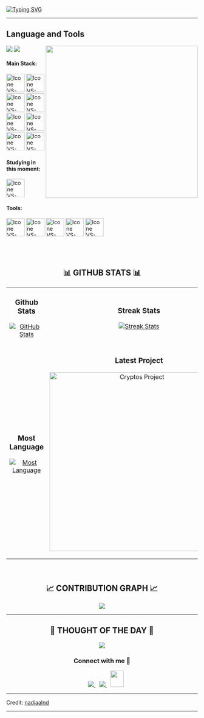 [![Typing SVG](https://readme-typing-svg.herokuapp.com?color=FF3670&size=35&center=true&vCenter=true&width=1000&lines=Welcome+to+my+GitHub+profile!;My+name+is+Nadila;I'm+Frontend+Developer)](https://git.io/typing-svg)

<hr>

<!--Languages and Tools Section-->
## Language and Tools

<picture> <img align="right" src="https://mir-s3-cdn-cf.behance.net/project_modules/disp/601014116770475.6068beff4640a.gif" width = 400px></picture>
 <p align="left">
  <img src="https://img.shields.io/badge/Focus-Frontend%20Development-dodgerblue" />
  <img src="https://img.shields.io/badge/Languages-English & Indonesia-dodgerblue" />
</p>

#### Main Stack:
[<img height="48px" width="48px" alt="Icone VS-Code" src="https://skillicons.dev/icons?i=html"/>](https://developer.mozilla.org/en-US/docs/Web/HTML)
[<img height="48px" width="48px" alt="Icone VS-Code" src="https://skillicons.dev/icons?i=css"/>](https://developer.mozilla.org/en-US/docs/Web/CSS)
[<img height="48px" width="48px" alt="Icone VS-Code" src="https://skillicons.dev/icons?i=js"/>](https://developer.mozilla.org/en-US/docs/Web/JavaScript)
[<img height="48px" width="48px" alt="Icone VS-Code" src="https://skillicons.dev/icons?i=nodejs"/>](https://nodejs.org)
[<img height="48px" width="48px" alt="Icone VS-Code" src="https://skillicons.dev/icons?i=vue"/>](https://vuejs.org/)
[<img height="48px" width="48px" alt="Icone VS-Code" src="https://skillicons.dev/icons?i=laravel"/>](https://laravel.com/)
[<img height="48px" width="48px" alt="Icone VS-Code" src="https://skillicons.dev/icons?i=ts"/>](https://www.typescriptlang.org/)
[<img height="48px" width="48px" alt="Icone VS-Code" src="https://skillicons.dev/icons?i=sass"/>](https://sass-lang.com/)


#### Studying in this moment:
[<img height="48px" width="48px" alt="Icone VS-Code" src="https://skillicons.dev/icons?i=selenium"/>](https://www.selenium.dev/)

#### Tools:
[<img height="48px" width="48px" alt="Icone VS-Code" src="https://skillicons.dev/icons?i=figma"/>](https://www.figma.com/)
[<img height="48px" width="48px" alt="Icone VS-Code" src="https://skillicons.dev/icons?i=vscode"/>](https://code.visualstudio.com/)
[<img height="48px" width="48px" alt="Icone VS-Code" src="https://skillicons.dev/icons?i=github"/>](https://github.com/)
[<img height="48px" width="48px" alt="Icone VS-Code" src="https://skillicons.dev/icons?i=gitlab"/>](https://gitlab.com/)
[<img height="48px" width="48px" alt="Icone VS-Code" src="https://skillicons.dev/icons?i=git"/>](https://git-scm.com/)

<br>
<br />


<!--Github stats Table--> 
<h2 align="center">📊 GITHUB STATS 📊</h2>
<div align="center">
    <table width="100%">
      <tr>
        <td width="50%">
          <h3 align="center"><strong>Github Stats</strong></h3>
          <p align="center">
            <a href="https://github.com/nadiaalnd">
              <img align="center" src="https://github-readme-stats.vercel.app/api?username=nadiaalnd&count_private=true&show_icons=true&theme=radical" alt="GitHub Stats" />
            </a>
          </p>
        </td>
        <td width="50%">
          <h3 align="center"><strong>Streak Stats</strong></h3>
          <p align="center">
            <a href="https://github.com/nadiaalnd">
              <img align="center" src="https://streak-stats.demolab.com?user=nadiaalnd&theme=radical" alt="Streak Stats" />
            </a>
          </p>
        </td>
      </tr>
      <tr>
        <td width="50%">
          <h3 align="center"><strong>Most Language</strong></h3>
          <p align="center">
            <a href="https://github.com/nadiaalnd">
              <img align="center" src="https://github-readme-stats.vercel.app/api/top-langs/?username=nadiaalnd&theme=radical&hide_border=false&include_all_commits=false&count_private=false&layout=compact" alt="Most Language" />
            </a>
          </p>
        </td>
        <td width="50%">
          <h3 align="center"><strong>Latest Project</strong></h3>
          <p align="center">
            <a href="https://github.com/nadiaalnd/WAJ">
              <img align="center" width="470" src="https://github-readme-stats.vercel.app/api/pin/?username=nadiaalnd&repo=WAJ&theme=radical&show_owner=true" alt="Cryptos Project" />
            </a>
          </p>
        </td>
      </tr>
    </table>
</div>
<br />

<!--Contribution Graph-->
<h2 align="center">📈 CONTRIBUTION GRAPH 📈</h2>
<div align="center">
    <img src="https://github-readme-activity-graph.vercel.app/graph?username=nadiaalnd&theme=radical&bg_color=141321&color=D83B7D&line=88C9C7&point=ffeb95&area=true&hide_border=false" border-radius="15">
</div>

---

<!--STARTS_HERE_QUOTE_CARD-->
<h2 align="center">🌟 THOUGHT OF THE DAY 🌟</h2>
<p align="center">
    <img src="https://readme-daily-quotes.vercel.app/api?author=Linus%Torvalds&quote=Talk%20is%20cheap.%20Show%20me%20the%20code&colors.&theme=radical&bg_color=141321&author_color=ffeb95">
</p>
<!--ENDS_HERE_QUOTE_CARD-->


<!--Contact Section-->
<h3 align="center" >Connect with me 🤝</h3>

<p align="center">
    <div align="center"  class="icons-social" style="margin-left: 10px;">
        <a target="_blank" href="https://www.linkedin.com/in/nadila-aulya/">
            <img src="https://img.icons8.com/doodle/40/000000/linkedin--v2.png" style="margin-left: 10px;" >
        </a>
        <a style="margin-left: 10px;" target="_blank" href="https://github.com/nadiaalnd/">
            <img src="https://img.icons8.com/doodle/40/000000/github--v1.png">
        </a>
        <a style="margin-left: 10px;" target="_blank" href="https://">
            <img src="https://img.icons8.com/doodle/2x/gmail-new.png" style=" width:35px; height:43px;">
        </a>
    </div>
</p>

-----

Credit: [nadiaalnd](https://github.com/nadiaalnd)

---
<br>


